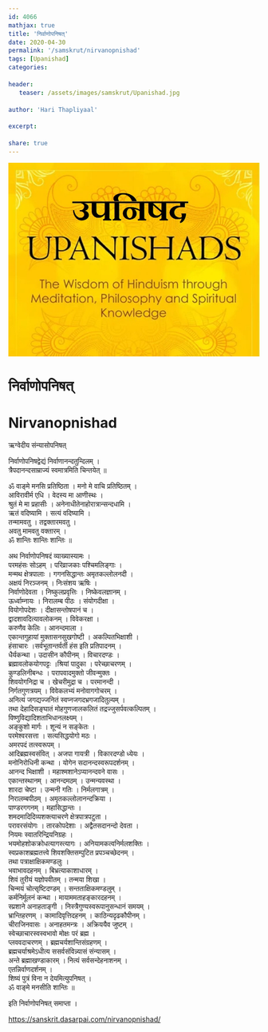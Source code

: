 ```yaml
---    
id: 4066    
mathjax: true    
title: 'निर्वाणोपनिषत्'    
date: 2020-04-30    
permalink: '/samskrut/nirvanopnishad'    
tags: [Upanishad]    
categories:    
    
header:    
   teaser: /assets/images/samskrut/Upanishad.jpg    
    
author: 'Hari Thapliyaal'    
    
excerpt:    
    
share: true    
---    
```

    
![](/assets/images/samskrut/Upanishad.jpg)    
    
#  निर्वाणोपनिषत्    
# Nirvanopnishad    
    
ऋग्वेदीय संन्यासोपनिषत्    
    
निर्वाणोपनिषद्वेद्यं निर्वाणानन्दतुन्दिलम् ।    
त्रैपदानन्दसाम्राज्यं स्वमात्रमिति चिन्तयेत् ॥    
    
ॐ वाङ्मे मनसि प्रतिष्ठिता । मनो मे वाचि प्रतिष्ठितम् ।    
आविरावीर्म एधि । वेदस्य मा आणीस्थः ।    
श्रुतं मे मा प्रहासीः । अनेनाधीतेनाहोरात्रान्सन्दधामि ।    
ऋतं वदिष्यामि । सत्यं वदिष्यामि ।    
तन्मामवतु । तद्वक्तारमवतु ।    
अवतु मामवतु वक्तारम् ।    
ॐ शान्तिः  शान्तिः  शान्तिः ॥    
    
अथ निर्वाणोपनिषदं व्याख्यास्यामः ।    
परमहंसः सोऽहम् । परिव्राजकाः पश्चिमलिङ्गाः ।    
मन्मथ क्षेत्रपालाः । गगनसिद्धान्तः अमृतकल्लोलनदी ।    
अक्षयं निरञ्जनम् । निःसंशय ऋषिः ।    
निर्वाणोदेवता । निष्कुलप्रवृत्तिः । निष्केवलज्ञानम् ।    
ऊर्ध्वाम्नायः । निरालम्ब पीठः । संयोगदीक्षा ।    
वियोगोपदेशः । दीक्षासन्तोषपानं च ।    
द्वादशावदित्यावलोकनम् । विवेकरक्षा ।    
करुणैव केलिः । आनन्दमाला ।    
एकान्तगुहायां मुक्तासनसुखगोष्टी । अकल्पितभिक्षाशी ।    
हंसाचारः ।सर्वभूतान्तर्वर्ती हंस इति प्रतिपादनम् ।    
धैर्यकन्था । उदासीन कौपीनम् । विचारदण्डः ।    
ब्रह्मावलोकयोगपट्टः ।श्रियां पादुका । परेच्छाचरणम् ।    
कुण्डलिनीबन्धः । परापवादमुक्तो जीवन्मुक्तः ।    
शिवयोगनिद्रा च । खेचरीमुद्रा च । परमानन्दी ।    
निर्गतगुणत्रयम् । विवेकलभ्यं मनोवागगोचरम् ।    
अनित्यं जगद्यज्जनितं स्वप्नजगदभ्रगजादितुल्यम् ।    
तथा देहादिसङ्घातं मोहगुणजालकलितं तद्रज्जुसर्पवत्कल्पितम् ।    
विष्णुविद्यादिशताभिधानलक्ष्यम् ।    
अङ्कुशो मार्गः । शून्यं न सङ्केतः ।    
परमेश्वरसत्ता । सत्यसिद्धयोगो मठः ।    
अमरपदं तत्स्वरूपम् ।    
आदिब्रह्मस्वसंवित् । अजपा गायत्री । विकारदण्डो ध्येयः ।    
मनोनिरोधिनी कन्था । योगेन सदानन्दस्वरूपदर्शनम् ।    
आनन्द भिक्षाशी । महाश्मशानेऽप्यानन्दवने वासः ।    
एकान्तस्थानम् । आनन्दमठम् । उन्मन्यवस्था ।    
शारदा चेष्टा । उन्मनी गतिः । निर्मलगात्रम् ।    
निरालम्बपीठम् । अमृतकल्लोलानन्दक्रिया ।    
पाण्डरगगनम् । महासिद्धान्तः ।    
शमदमादिदिव्यशक्त्याचरणे क्षेत्रपात्रपटुता ।    
परावरसंयोगः । तारकोपदेशाः । अद्वैतसदानन्दो देवता ।    
नियमः स्वातरिन्द्रियनिग्रहः ।    
भयमोहशोकक्रोधत्यागस्त्यागः । अनियामकत्वनिर्मलशक्तिः ।    
स्वप्रकाशब्रह्मतत्त्वे शिवशक्तिसम्पुटित प्रपञ्चच्छेदनम् ।    
तथा पत्राक्षाक्षिकमण्डलुः ।    
भवाभावदहनम् । बिभ्रत्याकाशाधारम् ।    
शिवं तुरीयं यज्ञोपवीतम् । तन्मया शिखा ।    
चिन्मयं चोत्सृष्टिदण्डम् । सन्तताक्षिकमण्डलुम् ।    
कर्मनिर्मूलनं कन्था । मायाममताहङ्कारदहनम् ।    
स्प्रशाने अनाहताङ्गी । निस्त्रैगुण्यस्वरूपानुसन्धानं समयम् ।    
भ्रान्तिहरणम् । कामादिवृत्तिदहनम् । काठिन्यदृढकौपीनम् ।    
चीराजिनवासः । अनाहतमन्त्रः । अक्रिययैव जुष्टम् ।    
स्वेच्छाचारस्वस्वभावो मोक्षः परं ब्रह्म ।    
प्लववदाचरणम् । ब्रह्मचर्यशान्तिसंग्रहणम् ।    
ब्रह्मचर्याश्रमेऽधीत्य ससर्वसंविन्न्यासं संन्यासम् ।    
अन्ते ब्रह्माखण्डाकारम् । नित्यं सर्वसन्देहनाशनम् ।    
एतन्निर्वाणदर्शनम् ।    
शिष्यं पुत्रं विना न देयमित्युपनिषत् ।    
ॐ वाङ्मे मनसीति शान्तिः ॥    
    
इति निर्वाणोपनिषत् समाप्ता ।    
    
https://sanskrit.dasarpai.com/nirvanopnishad/